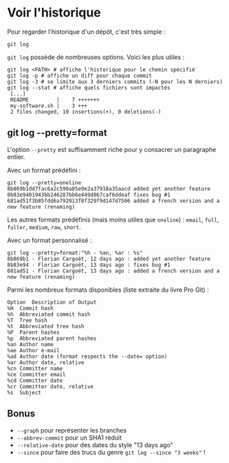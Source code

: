 Voir l'historique
=================

Pour regarder l'historique d'un dépôt, c'est très simple :

    git log

`git log` possède de nombreuses options. Voici les plus utiles :

    git log <PATH> # affiche l'historique pour le chemin spécifié
    git log -p # affiche un diff pour chaque commit
    git log -3 # se limite aux 3 derniers commits (-N pour les N derniers)
    git log --stat # affiche quels fichiers sont impactés
     [...]
     README         |    7 +++++++
     my-software.sh |    3 +++
     2 files changed, 10 insertions(+), 0 deletions(-)

git log --pretty=format
-----------------------

L'option `--pretty` est suffisamment riche pour y consacrer un paragraphe entier.

Avec un format prédéfini :

    git log --pretty=oneline
    8b869b1dd7fac6a2c590a85e9e2a37918a35aacd added yet another feature
    8b83e9401943bb246287bb6e449d867caf6ddeaf fixes bug #1
    681ad51f3b85fdd6a792013f8f329f9d147d7506 added a french version and a new feature (renaming)

Les autres formats prédéfinis (mais moins utiles que `oneline`) : `email`, `full`, `fuller`, `medium`, `raw`, `short`.

Avec un format personnalisé :

    git log --pretty=format:"%h - %an, %ar : %s"
    8b869b1 - Florian Cargoët, 12 days ago : added yet another feature
    8b83e94 - Florian Cargoët, 13 days ago : fixes bug #1
    681ad51 - Florian Cargoët, 13 days ago : added a french version and a new feature (renaming)

Parmi les nombreux formats disponibles (liste extraite du livre Pro Git) :

    Option	Description of Output
    %H	Commit hash
    %h	Abbreviated commit hash
    %T	Tree hash
    %t	Abbreviated tree hash
    %P	Parent hashes
    %p	Abbreviated parent hashes
    %an	Author name
    %ae	Author e-mail
    %ad	Author date (format respects the --date= option)
    %ar	Author date, relative
    %cn	Committer name
    %ce	Committer email
    %cd	Committer date
    %cr	Committer date, relative
    %s	Subject
    

Bonus
-----

 - `--graph` pour représenter les branches
 - `--abbrev-commit` pour un SHA1 réduit
 - `--relative-date` pour des dates du style "13 days ago"
 - `--since` pour faire des trucs du genre `git log --since "3 weeks"` !
